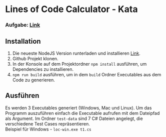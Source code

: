 # Lines of Code Calculator - Kata

### Aufgabe: [Link](https://ccd-school.de/en/coding-dojo/function-katas/loc/)

## Installation

1. Die neueste NodeJS Version runterladen und installieren [Link](https://nodejs.org/en/download/current/).
2. Github Projekt klonen.
3. In der Konsole auf dem Projektordner `npm install` ausführen, um Dependencies zu installieren.
4. `npm run build` ausführen, um in dem `build` Ordner Executables aus dem Code zu generieren.

## Ausführen

Es werden 3 Executables generiert (Windows, Mac und Linux). Um das Programm auszuführen einfach die Executable aufrufen mit dem Dateipfad als Argument. Im Ordner `test-data` sind 7 C# Dateien angelegt, die verschiedene Test Cases repräsentieren.  
Beispiel für Windows - `loc-win.exe t1.cs`
